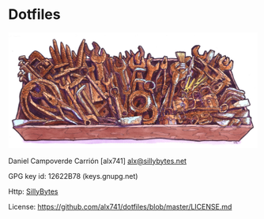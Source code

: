 # Dotfiles

![Rusty Tools](rusty_tools.jpg)

Daniel Campoverde Carrión [alx741] <alx@sillybytes.net>

GPG key id: 12622B78 (keys.gnupg.net)

Http: [SillyBytes](http://www.sillybytes.net)

License: https://github.com/alx741/dotfiles/blob/master/LICENSE.md

